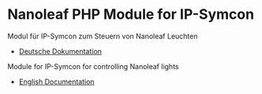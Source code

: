 Nanoleaf PHP Module for IP-Symcon
===


Modul für IP-Symcon zum Steuern von Nanoleaf Leuchten

 - [Deutsche Dokumentation](docs/de/README.md "Deutsche Dokumentation")
 
Module for IP-Symcon for controlling Nanoleaf lights

 - [English Documentation](docs/en/README.md "English documentation") 
